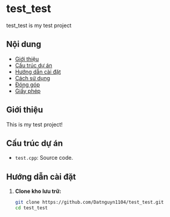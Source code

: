 # test_test

test_test is my test project

## Nội dung

- [Giới thiệu](#giới-thiệu)
- [Cấu trúc dự án](#cấu-trúc-dự-án)
- [Hướng dẫn cài đặt](#hướng-dẫn-cài-đặt)
- [Cách sử dụng](#cách-sử-dụng)
- [Đóng góp](#đóng-góp)
- [Giấy phép](#giấy-phép)

## Giới thiệu

This is my test project!

## Cấu trúc dự án

- `test.cpp`: Source code.

## Hướng dẫn cài đặt

1. **Clone kho lưu trữ:**

   ```bash
   git clone https://github.com/Datnguyn1104/test_test.git
   cd test_test
